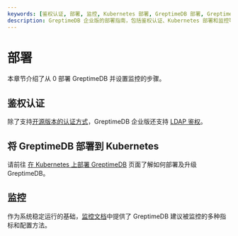 ```yaml
---
keywords: [鉴权认证, 部署, 监控, Kubernetes 部署, GreptimeDB 部署, GreptimeDB 监控]
description: GreptimeDB 企业版的部署指南，包括鉴权认证、Kubernetes 部署和监控等内容。
---
```


# 部署

本章节介绍了从 0 部署 GreptimeDB 并设置监控的步骤。

## 鉴权认证

除了支持[开源版本的认证方式](/user-guide/deployments/authentication/static.md)，GreptimeDB 企业版还支持 [LDAP 鉴权](authentication.md)。

## 将 GreptimeDB 部署到 Kubernetes

请前往 [在 Kubernetes 上部署 GreptimeDB](./deploy-on-kubernetes/overview.md) 页面了解如何部署及升级 GreptimeDB。

## 监控

作为系统稳定运行的基础，[监控文档](./monitoring/overview.md)中提供了 GreptimeDB 建议被监控的多种指标和配置方法。

